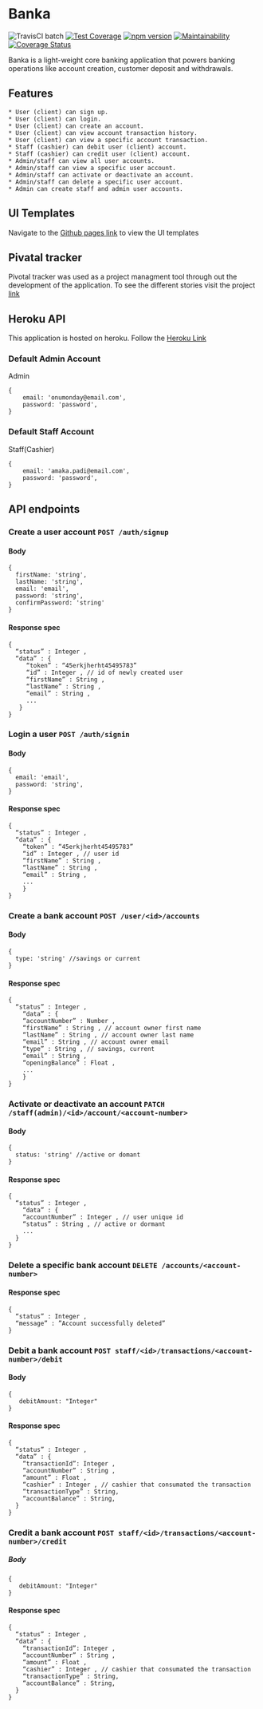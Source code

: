 # Banka 
![TravisCI batch](https://travis-ci.org/Lundii/Banka.svg?branch=develop) [![Test Coverage](https://api.codeclimate.com/v1/badges/ee1940768b5df0066b5a/test_coverage)](https://codeclimate.com/github/Lundii/Banka/test_coverage)  [![npm version](https://badge.fury.io/js/node.svg)](https://badge.fury.io/js/node) [![Maintainability](https://api.codeclimate.com/v1/badges/ee1940768b5df0066b5a/maintainability)](https://codeclimate.com/github/Lundii/Banka/maintainability)  [![Coverage Status](https://coveralls.io/repos/github/Lundii/Banka/badge.svg)](https://coveralls.io/github/Lundii/Banka) 

Banka is a light-weight core banking application that powers banking operations like account creation, customer deposit and withdrawals.

## Features
```
* User (client) can sign up.
* User (client) can login.
* User (client) can create an account.
* User (client) can view account transaction history.
* User (client) can view a specific account transaction.
* Staff (cashier) can debit user (client) account.
* Staff (cashier) can credit user (client) account.
* Admin/staff can view all user accounts.
* Admin/staff can view a specific user account.
* Admin/staff can activate or deactivate an account.
* Admin/staff can delete a specific user account.
* Admin can create staff and admin user accounts.
```
## UI Templates

Navigate to the [Github pages link](https://lundii.github.io/Banka/) to view the UI templates

## Pivatal tracker

Pivotal tracker was used as a project managment tool through out the development of the application. To see the different stories visit the project [link](https://www.pivotaltracker.com/n/projects/2320895)  

## Heroku API

This application is hosted on heroku. Follow the [Heroku Link](https://mighty-retreat-71326.herokuapp.com/api/v1)

### Default Admin Account
Admin
```
{
    email: 'onumonday@email.com',
    password: 'password',
}
```

### Default Staff Account
Staff(Cashier)
```
{
    email: 'amaka.padi@email.com',
    password: 'password',
}
```

## API endpoints 

### Create a user account  `POST /auth/signup`   
#### Body   
```
{
  firstName: 'string',
  lastName: 'string',
  email: 'email',
  password: 'string',
  confirmPassword: 'string'
}
```
#### Response spec  
```
{
  “status” : Integer ,
  “data” : {
     “token” : “45erkjherht45495783”
     “id” : Integer , // id of newly created user
     “firstName” : String ,
     “lastName” : String ,
     “email” : String ,
     ...
   }
}
```    

### Login a user  `POST /auth/signin`    
#### Body   
```
{
  email: 'email',
  password: 'string',
}
```
#### Response spec 
```
{
  “status” : Integer ,
  “data” : {
    “token” : “45erkjherht45495783”
    “id” : Integer , // user id
    “firstName” : String ,
    “lastName” : String ,
    “email” : String ,
    ...
    }
}    
```

### Create a bank account  `POST /user/<id>/accounts`   
#### Body   
```
{
  type: 'string' //savings or current
}
```
#### Response spec 
```
{
  “status” : Integer ,
    “data” : {
    “accountNumber” : Number ,
    “firstName” : String , // account owner first name
    “lastName” : String , // account owner last name
    “email” : String , // account owner email
    “type” : String , // savings, current
    “email” : String ,
    “openingBalance” : Float ,
    ...
    }
}
```   

### Activate or deactivate an account  `PATCH /staff(admin)/<id>/account/<account-number>`    
#### Body   
```
{
  status: 'string' //active or domant
}
```
#### Response spec 
```
{
  “status” : Integer ,
    “data” : {
    “accountNumber” : Integer , // user unique id
    “status” : String , // active or dormant
    ...
  }
}
```

### Delete a specific bank account  `DELETE /accounts/<account-number>`  
#### Response spec
```
{
  “status” : Integer ,
  “message” : ”Account successfully deleted”
}
```
  
### Debit a bank account  `POST staff/<id>/transactions/<account-number>/debit` 
#### Body
```
{
   debitAmount: "Integer"
}
```
#### Response spec
```
{
  “status” : Integer ,
  “data” : {
    “transactionId”: Integer ,
    “accountNumber” : String ,
    “amount” : Float ,
    “cashier” : Integer , // cashier that consumated the transaction
    “transactionType” : String,
    “accountBalance” : String,
  }
}
```   

### Credit a bank account  `POST staff/<id>/transactions/<account-number>/credit`  
##### Body
```
{
   debitAmount: "Integer"
}
```
#### Response spec
```
{
  “status” : Integer ,
  “data” : {
    “transactionId”: Integer ,
    “accountNumber” : String ,
    “amount” : Float ,
    “cashier” : Integer , // cashier that consumated the transaction
    “transactionType” : String,
    “accountBalance” : String,
  }
}
```
